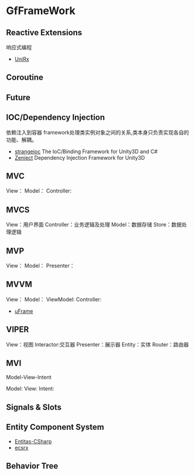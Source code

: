 # GfFrameWork

## Reactive Extensions
响应式编程
* [UniRx](https://github.com/neuecc/UniRx)

## Coroutine

## Future

## IOC/Dependency Injection
依赖注入到容器
framework处理类实例对象之间的关系,类本身只负责实现各自的功能、解耦。

* [strangeioc](https://github.com/strangeioc/strangeioc) The IoC/Binding Framework for Unity3D and C#
* [Zenject](https://github.com/modesttree/Zenject) Dependency Injection Framework for Unity3D

## MVC
View：
Model：
Controller:

## MVCS 
View：用户界面 
Controller：业务逻辑及处理 
Model：数据存储 
Store：数据处理逻辑

## MVP
View：
Model：
Presenter：

## MVVM
View：
Model：
ViewModel:
Controller:

* [uFrame](https://github.com/uFrame/uFrame.Complete)

## VIPER
View：视图
Interactor:交互器
Presenter：展示器 
Entity：实体
Router：路由器

## MVI
Model-View-Intent

Model:
View:
Intent:

## Signals & Slots

## Entity Component System

* [Entitas-CSharp](https://github.com/sschmid/Entitas-CSharp)
* [ecsrx](https://github.com/grofit/ecsrx)

## Behavior Tree

